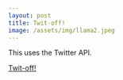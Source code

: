 ```yaml
---
layout: post
title: Twit-off!
image: /assets/img/llama2.jpeg
---
```


This uses the Twitter API.

[Twit-off!](https://twitoff-mauney.herokuapp.com/)
